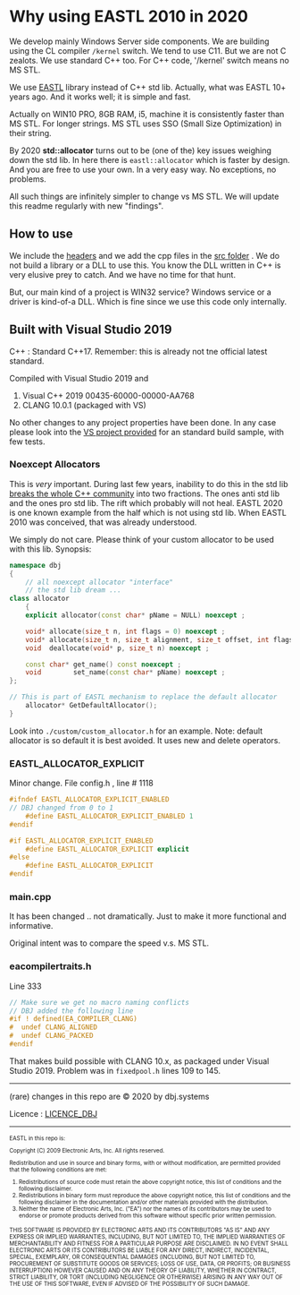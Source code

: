 # Why using EASTL 2010 in 2020

We develop mainly Windows Server side components. We are building using the CL compiler `/kernel` switch. We tend to use C11. But we are not C zealots. We use standard C++ too. For C++ code, '/kernel' switch means no MS STL. 

We use [EASTL](https://github.com/electronicarts/EASTL) library instead of C++ std lib. Actually, what was EASTL 10+ years ago. And it works well; it is simple and fast. 

Actually on WIN10 PRO, 8GB RAM, i5, machine it is consistently faster than MS STL. For longer strings. MS STL uses SSO (Small Size Optimization) in their string.

By 2020 **std::allocator** turns out to be (one of the) key issues weighing down the std lib. In here there is `eastl::allocator` which is faster by design.  And you are free to use your own. In a very easy way. No exceptions, no problems.

All such things are infinitely simpler to change vs MS STL. We will update this readme regularly with new "findings".

## How to use

We include the [headers](./include/) and we add the cpp files in the [src folder](./src/) . We do not build a library or a DLL to use this. You know the DLL written in C++ is very elusive prey to catch. And we have no time for that hunt. 

But, our main kind of a project is WIN32 service? Windows service or a driver is kind-of-a DLL. Which is fine since we use this code only internally.

## Built with Visual Studio 2019 

C++ : Standard C++17. Remember: this is already not tne official latest standard.

Compiled with Visual Studio 2019 and

1. Visual C++ 2019   00435-60000-00000-AA768
2. CLANG 10.0.1 (packaged with VS)

No other changes to any project properties have been done. In any case please look into the [VS project provided](./dbj_test/) for an standard build sample, with few tests.

### Noexcept Allocators

This is *very* important. During last few years, inability to do this in the std lib [breaks the whole C++ community](https://thephd.github.io/freestanding-noexcept-allocators-vector-memory-hole) into two fractions. The ones anti std lib and the ones pro std lib. The rift which probably will not heal. EASTL 2020 is one known example from the half which is not using std lib. When EASTL 2010 was conceived, that was already understood.

We simply do not care. Please think of your custom allocator to be used with this lib. Synopsis:

```cpp
namespace dbj
{
    // all noexcept allocator "interface"
    // the std lib dream ...
class allocator
    {
    explicit allocator(const char* pName = NULL) noexcept ;

    void* allocate(size_t n, int flags = 0) noexcept ;
    void* allocate(size_t n, size_t alignment, size_t offset, int flags = 0) noexcept ;
    void  deallocate(void* p, size_t n) noexcept ;

    const char* get_name() const noexcept ;
    void        set_name(const char* pName) noexcept ;
};

// This is part of EASTL mechanism to replace the default allocator
    allocator* GetDefaultAllocator(); 
}
```
Look into `./custom/custom_allocator.h` for an example. Note: default allocator is so default it is best avoided. It uses new and delete operators.

### EASTL_ALLOCATOR_EXPLICIT

Minor change. File config.h , line # 1118

```cpp
#ifndef EASTL_ALLOCATOR_EXPLICIT_ENABLED
// DBJ changed from 0 to 1
    #define EASTL_ALLOCATOR_EXPLICIT_ENABLED 1
#endif

#if EASTL_ALLOCATOR_EXPLICIT_ENABLED
    #define EASTL_ALLOCATOR_EXPLICIT explicit
#else
    #define EASTL_ALLOCATOR_EXPLICIT 
#endif
```

### main.cpp

It has been changed .. not dramatically. Just to make it more functional and informative.

Original intent was to compare the speed v.s. MS STL.

### eacompilertraits.h

Line 333

```cpp
// Make sure we get no macro naming conflicts
// DBJ added the following line
#if ! defined(EA_COMPILER_CLANG)
#  undef CLANG_ALIGNED 
#  undef CLANG_PACKED 
#endif
```

That makes build possible with CLANG 10.x, as packaged under Visual Studio 2019. Problem was in `fixedpool.h` lines 109 to 145.

---

(rare) changes in this repo are &copy; 2020 by dbj.systems

Licence : [LICENCE_DBJ](https://dbj.org/license_dbj/)

---

<font size="1" >
EASTL in this repo is:

Copyright (C) 2009 Electronic Arts, Inc.  All rights reserved.

Redistribution and use in source and binary forms, with or without
modification, are permitted provided that the following conditions
are met:

1.  Redistributions of source code must retain the above copyright
    notice, this list of conditions and the following disclaimer.
2.  Redistributions in binary form must reproduce the above copyright
    notice, this list of conditions and the following disclaimer in the
    documentation and/or other materials provided with the distribution.
3.  Neither the name of Electronic Arts, Inc. ("EA") nor the names of
    its contributors may be used to endorse or promote products derived
    from this software without specific prior written permission.

THIS SOFTWARE IS PROVIDED BY ELECTRONIC ARTS AND ITS CONTRIBUTORS "AS IS" AND ANY
EXPRESS OR IMPLIED WARRANTIES, INCLUDING, BUT NOT LIMITED TO, THE IMPLIED
WARRANTIES OF MERCHANTABILITY AND FITNESS FOR A PARTICULAR PURPOSE ARE
DISCLAIMED. IN NO EVENT SHALL ELECTRONIC ARTS OR ITS CONTRIBUTORS BE LIABLE FOR ANY
DIRECT, INDIRECT, INCIDENTAL, SPECIAL, EXEMPLARY, OR CONSEQUENTIAL DAMAGES
(INCLUDING, BUT NOT LIMITED TO, PROCUREMENT OF SUBSTITUTE GOODS OR SERVICES;
LOSS OF USE, DATA, OR PROFITS; OR BUSINESS INTERRUPTION) HOWEVER CAUSED AND
ON ANY THEORY OF LIABILITY, WHETHER IN CONTRACT, STRICT LIABILITY, OR TORT
(INCLUDING NEGLIGENCE OR OTHERWISE) ARISING IN ANY WAY OUT OF THE USE OF
THIS SOFTWARE, EVEN IF ADVISED OF THE POSSIBILITY OF SUCH DAMAGE.
</font>
